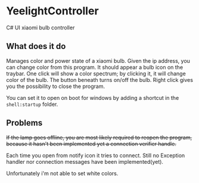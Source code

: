 # YeelightController
C# UI xiaomi bulb controller

## What does it do

Manages color and power state of a xiaomi bulb.
Given the ip address, you can change color from this program.
It should appear a bulb icon on the traybar.
One click will show a color spectrum; by clicking it, it will
change color of the bulb. The button beneath turns on/off the bulb.
Right click gives you the possibility to close the program.

You can set it to open on boot for windows by adding a shortcut in the `shell:startup` folder.

## Problems

~~If the lamp goes offline, you are most likely required to reopen the program, because it hasn't
been implemented yet a connection verifier handle.~~

Each time you open from notify icon it tries to connect. Still no Exception handler nor connection messages
have been implemented(yet).

Unfortunately i'm not able to set white colors.
